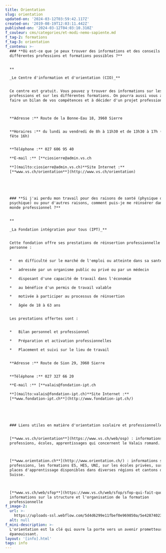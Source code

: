 ```yaml
---
title: Orientation
slug: orientation
updated-on: '2024-03-12T03:59:42.117Z'
created-on: '2019-08-19T12:03:11.442Z'
published-on: '2024-03-12T04:03:10.310Z'
f_couleur: cms/categories/et-modi-nemo-sapiente.md
f_tag-2: formations
f_tag-3: orientation
f_contenu: >-
  ### **Où est-ce que je peux trouver des informations et des conseils sur les
  différentes professions et formations possibles ?**


  **  

  _Le Centre d'information et d'orientation (CIO)_**


  Ce centre est gratuit. Vous pouvez y trouver des informations sur les
  professions et sur les différentes formations. On pourra aussi vous aider à
  faire un bilan de vos compétences et à décider d'un projet professionnel.  

  ‍  

  **Adresse :** Route de la Bonne-Eau 18, 3960 Sierre


  **Horaires :** du lundi au vendredi de 8h à 11h30 et de 13h30 à 17h (veille de
  fête 16h)


  **Téléphone :** 027 606 95 40  

  ‍**E-mail :** [**ciosierre@admin.vs.ch  

  ‍**](mailto:ciosierre@admin.vs.ch)**Site Internet :**
  [**www.vs.ch/orientation**](http://www.vs.ch/orientation)


  ‍


  ### **Si j'ai perdu mon travail pour des raisons de santé (physique ou
  psychique) ou pour d'autres raisons, comment puis-je me réinsérer dans le
  monde professionnel ?**


  **  

  _La Fondation intégration pour tous (IPT)_**


  Cette fondation offre ses prestations de réinsertion professionnelle à toute
  personne :


  *   en difficulté sur le marché de l'emploi ou atteinte dans sa santé

  *   adressée par un organisme public ou privé ou par un médecin

  *   disposant d'une capacité de travail dans l'économie

  *   au bénéfice d'un permis de travail valable

  *   motivée à participer au processus de réinsertion

  *   âgée de 18 à 63 ans


  Les prestations offertes sont :


  *   Bilan personnel et professionnel

  *   Préparation et activation professionnelles

  *   Placement et suivi sur le lieu de travail


  **Adresse :** Route de Sion 29, 3960 Sierre


  **Téléphone :** 027 327 66 20  

  ‍**E-mail :** [**valais@fondation-ipt.ch  

  ‍**](mailto:valais@fondation-ipt.ch)**Site Internet :**
  [**www.fondation-ipt.ch**](http://www.fondation-ipt.ch/)


  ‍


  ### Liens utiles en matière d'orientation scolaire et professionnelle


  [**www.vs.ch/orientation**](https://www.vs.ch/web/osp) : informations sur les
  professions, écoles, apprentissages qui concernent le Valais romand.  

  ‍  

  [**www.orientation.ch**](http://www.orientation.ch/) : informations sur les
  professions, les formations ES, HES, UNI, sur les écoles privées, sur les
  places d'apprentissage disponibles dans diverses régions et cantons de
  Suisse.  

  ‍  

  [**www.vs.ch/web/sfop**](https://www.vs.ch/web/sfop/sfop-qui-fait-quoi-) :
  informations sur la structure et l'organisation de la formation
  professionnelle
f_image-2:
  url: >-
    https://uploads-ssl.webflow.com/5d4d6299e11fbef0e969850a/5e428740230d44e9f0f56a73_orientation.jpg
  alt: null
f_mini-description: >-
  L'orientation est la clé qui ouvre la porte vers un avenir prometteur et
  épanouissant.
layout: '[info].html'
tags: info
---
```



